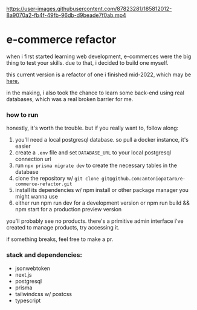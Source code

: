https://user-images.githubusercontent.com/87823281/185812012-8a9070a2-fb4f-49fb-96db-d9beade7f0ab.mp4

# e-commerce refactor

when i first started learning web development, e-commerces were the big thing to test your skills. due to that, i decided to build one myself.

this current version is a refactor of one i finished mid-2022, which may be [here.](https://github.com/antoniopataro/my-sandbox/tree/main/old-projects/e-commerce)

in the making, i also took the chance to learn some back-end using real databases, which was a real broken barrier for me.

### how to run
honestly, it's worth the trouble. but if you really want to, follow along:

1. you'll need a local postgresql database. so pull a docker instance, it's easier
2. create a `.env` file and set `DATABASE_URL` to your local postgresql connection url
3. run `npx prisma migrate dev` to create the necessary tables in the database
5. clone the repository w/ `git clone git@github.com:antoniopataro/e-commerce-refactor.git`
6. install its dependencies w/ npm install or other package manager you might wanna use
7. either run npm run dev for a development version or npm run build && npm start for a production preview version

you'll probably see no products. there's a primitive admin interface i've created to manage products, try accessing it.

if something breaks, feel free to make a pr.

### stack and dependencies:

- jsonwebtoken
- next.js
- postgresql
- prisma
- tailwindcss w/ postcss
- typescript
